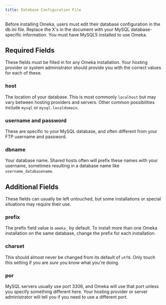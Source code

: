 ```yaml
---
title: Database Configuration File
---
```


Before installing Omeka, users must edit their database configuration in the db.ini file. Replace the X's in the document with your MySQL database-specific information. You must have MySQL5 installed to use Omeka.

Required Fields
-------------------------------------------------------

These fields must be filled in for any Omeka installation. Your hosting provider or system administrator should provide you with the correct values for each of these.

### host

The location of your database. This is most commonly `localhost` but may vary between hosting providers and servers. Other common possibilities include `mysql` or `mysql.localdomain`.

### username and password

These are specific to your MySQL database, and often different from your FTP username and password.

### dbname

Your database name. Shared hosts often will prefix these names with your username, sometimes resulting in a database name like `username_databasename`.

Additional Fields
------------------------------------------------------------

These fields can usually be left untouched, but some installations or special situations may require their use.

### prefix

The prefix field value is `omeka_` by default. To install more than one Omeka installation on the same database, change the prefix for each installation.

### charset

This should almost never be changed from its default of `utf8`. Only touch this setting if you are *sure* you know what you're doing.

### por

MySQL servers usually use port 3306, and Omeka will use that port unless you specify something different here. Your hosting provider or server administrator will tell you if you need to use a different port.